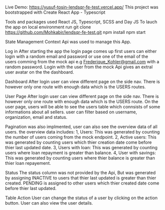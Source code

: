 Live Demo: https://yusuf-tosin-lendsqr-fe-test.vercel.app/ This project was bootstrapped with Create React App - Typescript

Tools and packages used
React JS, Typescript, SCSS and Day JS To lauch the app on local environment run git clone https://github.com/Mohkabir/lendsqr-fe-test.git npm install npm start

State Management
Context Api was used to manage this App.

Log in
After starting the app the login page comes up first users can either login with a random email and password or use one of the email of the users comming from the mock api e.g Frederique_Kohler@gmail.com with a random password. Login with the user from the mock Api gives an extral user avatar on the the dashboard.

Dashboard
After login user can view different page on the side nav. There is however only one route with enough data which is the USERS routes.

User Page
After login user can view different page on the side nav. There is however only one route with enough data which is the USERS route. On the user page, users will be able to see the users table which connsists of some informations about all sellers. user can filter based on username, organization, email and status.

Pagination was also implmented, user can also see the overview data of all users. the overview data includes: 1, Users: This was generated by counting the number of users coming from the mock endpoint. 2, Active users: This was generated by counting users which thier creation date come before thier last updated date. 3, Users with loan: This was generated by counting users where loan repayment is greater than balance. 4, User with savings: This was generated by counting users where thier balance is greater than thier loan repayement.

Status
The status column was not provided by the Api, But was generated by assigning INACTIVE to users that thier last updated is greater than thier created. PENDING is assigned to other users which thier created date come before thier last updated.

Table Action
User can change the status of a user by clicking on the action button. User can also view the user details.
